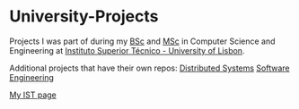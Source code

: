 # University-Projects
Projects I was part of during my [BSc](https://fenix.tecnico.ulisboa.pt/cursos/leic-t) and [MSc](https://fenix.tecnico.ulisboa.pt/cursos/meic-t) in Computer Science and Engineering at [Instituto Superior Técnico - University of Lisbon](https://tecnico.ulisboa.pt/en/).

Additional projects that have their own repos:
[Distributed Systems](https://github.com/dcoimbra/binas)
[Software Engineering](https://github.com/dcoimbra/adventure-builder)

[My IST page](https://fenix.tecnico.ulisboa.pt/homepage/ist426008)
